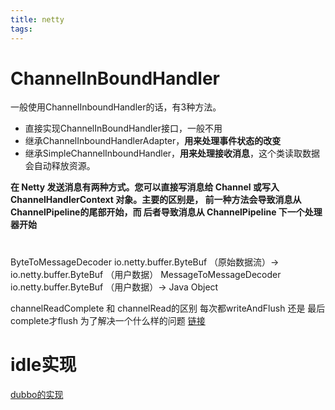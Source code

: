 ```yaml
---
title: netty
tags:
---
```



# ChannelInBoundHandler
一般使用ChannelInboundHandler的话，有3种方法。
* 直接实现ChannelInBoundHandler接口，一般不用
* 继承ChannelInboundHandlerAdapter，**用来处理事件状态的改变**
* 继承SimpleChannelInboundHandler，**用来处理接收消息**，这个类读取数据会自动释放资源。

**在 Netty 发送消息有两种方式。您可以直接写消息给 Channel 或写入 ChannelHandlerContext 对象。主要的区别是， 前一种方法会导致消息从 ChannelPipeline的尾部开始，而 后者导致消息从 ChannelPipeline 下一个处理器开始**

# 
ByteToMessageDecoder 
io.netty.buffer.ByteBuf （原始数据流）-> io.netty.buffer.ByteBuf （用户数据）
MessageToMessageDecoder
io.netty.buffer.ByteBuf （用户数据）-> Java Object

channelReadComplete 和 channelRead的区别  每次都writeAndFlush 还是 最后complete才flush  为了解决一个什么样的问题 [链接](https://time.geekbang.org/course/detail/100036701-171285) 

# idle实现
[dubbo的实现](https://dubbo.apache.org/zh-cn/blog/dubbo-heartbeat-design.html)
